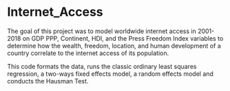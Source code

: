 # Internet_Access
The goal of this project was to model worldwide internet access in 2001-2018 on GDP PPP, Continent, HDI, and the Press Freedom Index variables to determine how 
the wealth, freedom, location, and human development of a country correlate to the internet access of its population. 

This code formats the data, runs the classic ordinary least squares regression, a two-ways fixed effects model, 
a random effects model and conducts the Hausman Test.
